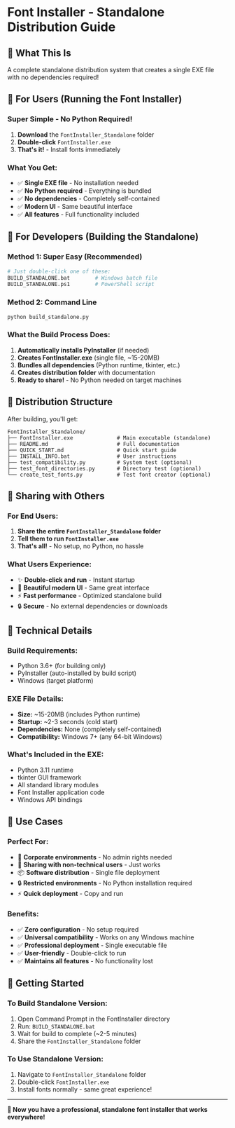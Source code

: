 # Font Installer - Standalone Distribution Guide

## 🎯 What This Is
A complete standalone distribution system that creates a single EXE file with no dependencies required!

## 🚀 For Users (Running the Font Installer)

### **Super Simple - No Python Required!**
1. **Download** the `FontInstaller_Standalone` folder
2. **Double-click** `FontInstaller.exe` 
3. **That's it!** - Install fonts immediately

### **What You Get:**
- ✅ **Single EXE file** - No installation needed
- ✅ **No Python required** - Everything is bundled
- ✅ **No dependencies** - Completely self-contained
- ✅ **Modern UI** - Same beautiful interface
- ✅ **All features** - Full functionality included

## 🔨 For Developers (Building the Standalone)

### **Method 1: Super Easy (Recommended)**
```bash
# Just double-click one of these:
BUILD_STANDALONE.bat        # Windows batch file
BUILD_STANDALONE.ps1        # PowerShell script
```

### **Method 2: Command Line**
```bash
python build_standalone.py
```

### **What the Build Process Does:**
1. **Automatically installs PyInstaller** (if needed)
2. **Creates FontInstaller.exe** (single file, ~15-20MB)
3. **Bundles all dependencies** (Python runtime, tkinter, etc.)
4. **Creates distribution folder** with documentation
5. **Ready to share!** - No Python needed on target machines

## 📁 Distribution Structure

After building, you'll get:
```
FontInstaller_Standalone/
├── FontInstaller.exe              # Main executable (standalone)
├── README.md                      # Full documentation  
├── QUICK_START.md                 # Quick start guide
├── INSTALL_INFO.bat               # User instructions
├── test_compatibility.py          # System test (optional)
├── test_font_directories.py       # Directory test (optional)
└── create_test_fonts.py           # Test font creator (optional)
```

## 🎁 Sharing with Others

### **For End Users:**
1. **Share the entire `FontInstaller_Standalone` folder**
2. **Tell them to run `FontInstaller.exe`**
3. **That's all!** - No setup, no Python, no hassle

### **What Users Experience:**
- ✨ **Double-click and run** - Instant startup
- 🎨 **Beautiful modern UI** - Same great interface
- ⚡ **Fast performance** - Optimized standalone build
- 🔒 **Secure** - No external dependencies or downloads

## 🔧 Technical Details

### **Build Requirements:**
- Python 3.6+ (for building only)
- PyInstaller (auto-installed by build script)
- Windows (target platform)

### **EXE File Details:**
- **Size:** ~15-20MB (includes Python runtime)
- **Startup:** ~2-3 seconds (cold start)
- **Dependencies:** None (completely self-contained)
- **Compatibility:** Windows 7+ (any 64-bit Windows)

### **What's Included in the EXE:**
- Python 3.11 runtime
- tkinter GUI framework
- All standard library modules
- Font Installer application code
- Windows API bindings

## 🎯 Use Cases

### **Perfect For:**
- 🏢 **Corporate environments** - No admin rights needed
- 👥 **Sharing with non-technical users** - Just works
- 📦 **Software distribution** - Single file deployment
- 🔒 **Restricted environments** - No Python installation required
- ⚡ **Quick deployment** - Copy and run

### **Benefits:**
- ✅ **Zero configuration** - No setup required
- ✅ **Universal compatibility** - Works on any Windows machine
- ✅ **Professional deployment** - Single executable file
- ✅ **User-friendly** - Double-click to run
- ✅ **Maintains all features** - No functionality lost

## 🚀 Getting Started

### **To Build Standalone Version:**
1. Open Command Prompt in the FontInstaller directory
2. Run: `BUILD_STANDALONE.bat`
3. Wait for build to complete (~2-5 minutes)
4. Share the `FontInstaller_Standalone` folder

### **To Use Standalone Version:**
1. Navigate to `FontInstaller_Standalone` folder
2. Double-click `FontInstaller.exe`
3. Install fonts normally - same great experience!

---

**🎉 Now you have a professional, standalone font installer that works everywhere!**
